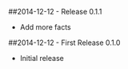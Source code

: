 ##2014-12-12 - Release 0.1.1
- Add more facts

##2014-12-12 - First Release 0.1.0
- Initial release
